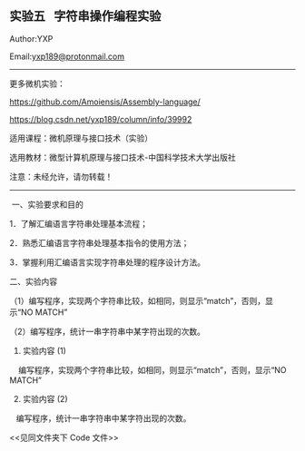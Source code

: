 实验五   字符串操作编程实验
-----------------------------------------------------------------
Author:YXP

Email:yxp189@protonmail.com
***************************************************************
更多微机实验：

https://github.com/Amoiensis/Assembly-language/

https://blog.csdn.net/yxp189/column/info/39992

适用课程：微机原理与接口技术（实验）

选用教材：微型计算机原理与接口技术-中国科学技术大学出版社

注意：未经允许，请勿转载！
***************************************************************

 一、实验要求和目的    

1．了解汇编语言字符串处理基本流程；  

2．熟悉汇编语言字符串处理基本指令的使用方法； 

3．掌握利用汇编语言实现字符串处理的程序设计方法。

二、实验内容

（1）编写程序，实现两个字符串比较，如相同，则显示“match”，否则，显示“NO MATCH”

（2）编写程序，统计一串字符串中某字符出现的次数。



1. 实验内容 (1)

    编写程序，实现两个字符串比较，如相同，则显示“match”，否则，显示“NO MATCH”   
    
2. 实验内容 (2)

   编写程序，统计一串字符串中某字符出现的次数。    
     
 <<见同文件夹下 Code 文件>>
 
